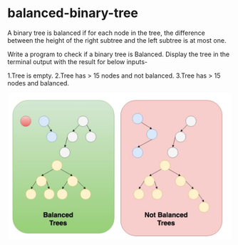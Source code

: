 <h1>balanced-binary-tree</h1>

<p>A binary tree is balanced if for each node in the tree, the difference between the height of the right subtree and the left subtree is at most one.</p>

<p>Write a program to check if a binary tree is Balanced. Display the tree in the terminal output with the result for below inputs-</p>

1.Tree is empty.
2.Tree has > 15 nodes and not balanced.
3.Tree has > 15 nodes and balanced. 

<img src="example_binary_balanced.png">